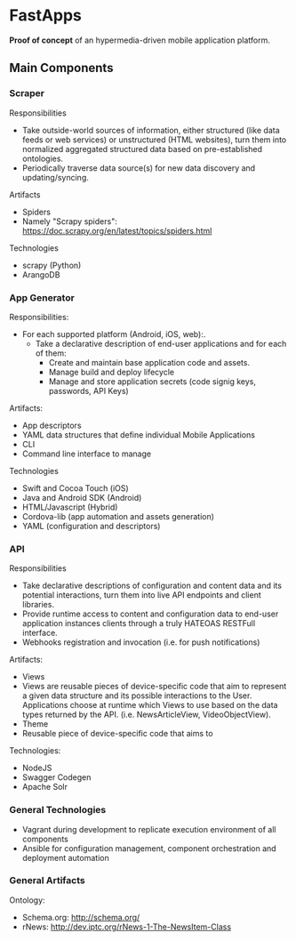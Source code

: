 FastApps
========



**Proof of concept** of an hypermedia-driven mobile application platform.


Main Components
---------------

### Scraper ###

Responsibilities

 - Take outside-world sources of information, either structured (like data feeds or web services) or unstructured (HTML websites), turn them into normalized aggregated structured data based on pre-established ontologies.
 - Periodically traverse data source(s) for new data discovery and updating/syncing.

Artifacts

 - Spiders
  - Namely "Scrapy spiders": https://doc.scrapy.org/en/latest/topics/spiders.html


Technologies

 - scrapy (Python)
 - ArangoDB


### App Generator ###

Responsibilities:

 - For each supported platform (Android, iOS, web):.
   - Take a declarative description of end-user applications and for each of them:
     - Create and maintain base application code and assets.
     - Manage build and deploy lifecycle
     - Manage and store application secrets (code signig keys, passwords, API Keys)

Artifacts:
 
 - App descriptors
  - YAML data structures that define individual Mobile Applications
 - CLI
  - Command line interface to manage  

Technologies

 - Swift and Cocoa Touch (iOS)
 - Java and Android SDK (Android)
 - HTML/Javascript (Hybrid)
 - Cordova-lib (app automation and assets generation)
 - YAML (configuration and descriptors)


### API ###

Responsibilities

 - Take declarative descriptions of configuration and content data and its potential interactions, turn them into live API endpoints and client libraries.
 - Provide runtime access to content and configuration data to end-user application instances clients through a truly HATEOAS RESTFull interface.
 - Webhooks registration and invocation (i.e. for push notifications)
 
Artifacts:
 
 - Views
  - Views are reusable pieces of device-specific code that aim to represent a given data structure and its possible interactions to the User. Applications choose at runtime which Views to use based on the data types returned by the API.  (i.e. NewsArticleView, VideoObjectView).
 - Theme
  - Reusable piece of device-specific code that aims to 


Technologies:

 - NodeJS
 - Swagger Codegen
 - Apache Solr


### General Technologies ###

 - Vagrant during development to replicate execution environment of all components
 - Ansible for configuration management, component orchestration and deployment automation
 

 ### General Artifacts ###

Ontology:
 - Schema.org: http://schema.org/
 - rNews: http://dev.iptc.org/rNews-1-The-NewsItem-Class

